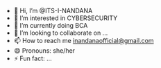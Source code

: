 - 👋 Hi, I’m @ITS-I-NANDANA
- 👀 I’m interested in CYBERSECURITY
- 🌱 I’m currently doing BCA
- 💞️ I’m looking to collaborate on ...
- 📫 How to reach me inandanaofficial@gmail.com
- 😄 Pronouns: she/her
- ⚡ Fun fact: ...

<!---
ITS-I-NANDANA/ITS-I-NANDANA is a ✨ special ✨ repository because its `README.md` (this file) appears on your GitHub profile.
You can click the Preview link to take a look at your changes.
--->
